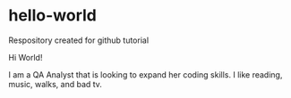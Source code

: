 # hello-world
Respository created for github tutorial

Hi World! 

I am a QA Analyst that is looking to expand her coding skills. 
I like reading, music, walks, and bad tv.
